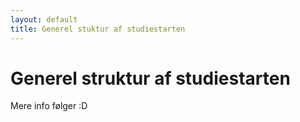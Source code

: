```yaml
---
layout: default
title: Generel stuktur af studiestarten
---
```

<h1>Generel struktur af studiestarten</h1>

<p>Mere info følger   :D</p>
